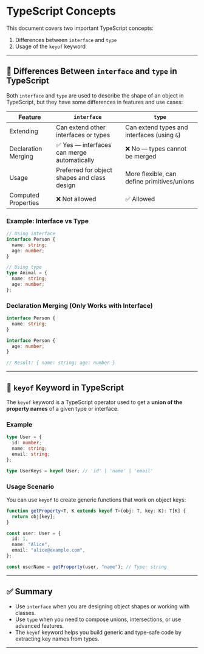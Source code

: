 # TypeScript Concepts

This document covers two important TypeScript concepts:
1. Differences between `interface` and `type`
2. Usage of the `keyof` keyword

---

## 🔹 Differences Between `interface` and `type` in TypeScript

Both `interface` and `type` are used to describe the shape of an object in TypeScript, but they have some differences in features and use cases:

| Feature                          | `interface`                                   | `type`                                        |
|----------------------------------|-----------------------------------------------|-----------------------------------------------|
| Extending                       | Can extend other interfaces or types          | Can extend types and interfaces (using `&`)   |
| Declaration Merging             | ✅ Yes — interfaces can merge automatically   | ❌ No — types cannot be merged                |
| Usage                           | Preferred for object shapes and class design  | More flexible, can define primitives/unions   |
| Computed Properties             | ❌ Not allowed                                | ✅ Allowed                                    |

### Example: Interface vs Type

```ts
// Using interface
interface Person {
  name: string;
  age: number;
}

// Using type
type Animal = {
  name: string;
  age: number;
};
```

### Declaration Merging (Only Works with Interface)

```ts
interface Person {
  name: string;
}

interface Person {
  age: number;
}

// Result: { name: string; age: number }
```

---

## 🔹 `keyof` Keyword in TypeScript

The `keyof` keyword is a TypeScript operator used to get a **union of the property names** of a given type or interface.

### Example

```ts
type User = {
  id: number;
  name: string;
  email: string;
};

type UserKeys = keyof User; // 'id' | 'name' | 'email'
```

### Usage Scenario

You can use `keyof` to create generic functions that work on object keys:

```ts
function getProperty<T, K extends keyof T>(obj: T, key: K): T[K] {
  return obj[key];
}

const user: User = {
  id: 1,
  name: "Alice",
  email: "alice@example.com",
};

const userName = getProperty(user, "name"); // Type: string
```

---

## ✅ Summary

- Use `interface` when you are designing object shapes or working with classes.
- Use `type` when you need to compose unions, intersections, or use advanced features.
- The `keyof` keyword helps you build generic and type-safe code by extracting key names from types.

---
